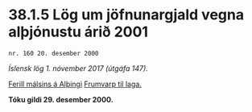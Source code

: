 # 38.1.5 Lög um jöfnunargjald vegna alþjónustu árið 2001

`nr. 160 20. desember 2000`

_Íslensk lög 1. nóvember 2017 (útgáfa 147)._

[Ferill málsins á Alþingi](https://www.althingi.is/thingstorf/thingmalalistar-eftir-thingum/ferill/?ltg=126&mnr=318)
[Frumvarp til laga.](https://www.althingi.is/altext/126/s/0400.html)

**Tóku gildi 29. desember 2000.**

